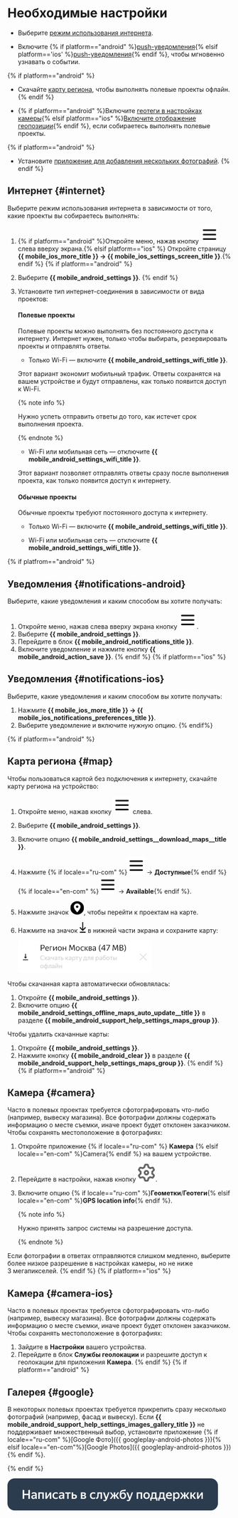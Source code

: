 # Необходимые настройки

- Выберите [режим использования интернета](#internet).

- Включите {% if platform=="android" %}[push-уведомления](#notifications-android){% elsif platform=='ios' %}[push-уведомления](#notifications-ios){% endif %}, чтобы мгновенно узнавать о событии.

{% if platform=="android" %}
- Скачайте [карту региона](#map), чтобы выполнять полевые проекты офлайн.
{% endif %}

- {% if platform=="android" %}Включите [геотеги в настройках камеры](#camera){% elsif platform=="ios" %}[Включите отображение геопозиции](#camera-ios){% endif %}, если собираетесь выполнять полевые проекты.

{% if platform=="android" %}
- Установите [приложение для добавления нескольких фотографий](#google).
{% endif %}

## Интернет {#internet}

Выберите режим использования интернета в зависимости от того, какие проекты вы собираетесь выполнять:
1. {% if platform=="android" %}Откройте меню, нажав кнопку ![](assets/hamburger-menu.svg) слева вверху экрана.{% elsif platform=="ios" %} Откройте страницу **{{ mobile_ios_more_title }} → {{ mobile_ios_settings_screen_title }}**.{% endif %}
{% if platform=="android" %}
1. Выберите **{{ mobile_android_settings }}**.
{% endif %}
1. Установите тип интернет-соединения в зависимости от вида проектов:
    #### Полевые проекты

    Полевые проекты можно выполнять без постоянного доступа к интернету. Интернет нужен, только чтобы выбирать, резервировать проекты и отправлять ответы.

    - Только Wi-Fi — включите **{{ mobile_android_settings_wifi_title }}**.

    Этот вариант экономит мобильный трафик. Ответы сохранятся на вашем устройстве и будут отправлены, как только появится доступ к Wi-Fi.

    {% note info %}

    Нужно успеть отправить ответы до того, как истечет срок выполнения проекта.

    {% endnote %}

    - Wi-Fi или мобильная сеть — отключите **{{ mobile_android_settings_wifi_title }}**.

    Этот вариант позволяет отправлять ответы сразу после выполнения проекта, как только появится доступ к интернету.

    #### Обычные проекты

    Обычные проекты требуют постоянного доступа к интернету.

    - Только Wi-Fi — включите **{{ mobile_android_settings_wifi_title }}**.

    - Wi-Fi или мобильная сеть — отключите **{{ mobile_android_settings_wifi_title }}**.

{% if platfrom=="android" %}
## Уведомления {#notifications-android}

Выберите, какие уведомления и каким способом вы хотите получать:

1. Откройте меню, нажав слева вверху экрана кнопку ![](assets/hamburger-menu.svg).
1. Выберите **{{ mobile_android_settings }}**.
1. Перейдите в блок **{{ mobile_android_notifications_title }}**.
1. Включите уведомление и нажмите кнопку **{{ mobile_android_action_save }}**.
{% endif %}
{% if platform=="ios" %}
## Уведомления {#notifications-ios}

Выберите, какие уведомления и каким способом вы хотите получать:
1. Нажмите **{{ mobile_ios_more_title }} → {{ mobile_ios_notifications_preferences_title }}**.
1. Выберите уведомление и включите нужную опцию.
{% endif%}

{% if platform=="android" %}
## Карта региона {#map}

Чтобы пользоваться картой без подключения к интернету, скачайте карту региона на устройство:
1. Откройте меню, нажав кнопку ![](assets/hamburger-menu.svg) слева.
1. Выберите **{{ mobile_android_settings }}**.
1. Включите опцию **{{ mobile_android_settings__download_maps__title }}**.
1. Нажмите {% if locale=="ru-com" %}![](assets/hamburger-menu.svg) → **Доступные**{% endif %}{% if locale=="en-com" %}![](assets/hamburger-menu.svg) → **Available**{% endif %}.
1. Нажмите значок ![](assets/map-android2.png), чтобы перейти к проектам на карте.
1. Нажмите на значок ![](assets/map-download.png) в нижней части экрана и сохраните карту:

   ![](assets/map_download.png)

Чтобы скачанная карта автоматически обновлялась:

1. Откройте **{{ mobile_android_settings }}**.
1. Включите опцию **{{ mobile_android_settings_offline_maps_auto_update__title }}** в разделе **{{ mobile_android_support_help_settings_maps_group }}**.

Чтобы удалить скачанные карты:
1. Откройте **{{ mobile_android_settings }}**.
1. Нажмите кнопку **{{ mobile_android_clear }}** в разделе **{{ mobile_android_support_help_settings_maps_group }}**.
{% endif %}
{% if platform=="android" %}
## Камера {#camera}

Часто в полевых проектах требуется сфотографировать что-либо (например, вывеску магазина). Все фотографии должны содержать информацию о месте съемки, иначе проект будет отклонен заказчиком. Чтобы сохранять местоположение в фотографиях:
1. Откройте приложение {% if locale=="ru-com" %} **Камера** {% elsif locale=="en-com" %}Camera{% endif %} на вашем устройстве.
1. Перейдите в настройки, нажав кнопку ![](assets/settings.svg).
1. Включите опцию {% if locale=="ru-com" %}**Геометки**/**Геотеги**{% elsif locale=="en-com" %}**GPS location info**{% endif %}.

    {% note info %}

    Нужно принять запрос системы на разрешение доступа.

    {% endnote %}

Если фотографии в ответах отправляются слишком медленно, выберите более низкое разрешение в настройках камеры, но не ниже 3 мегапикселей.
{% endif %}
{% if platform=="ios" %}
## Камера {#camera-ios}

Часто в полевых проектах требуется сфотографировать что-либо (например, вывеску магазина). Все фотографии должны содержать информацию о месте съемки, иначе проект будет отклонен заказчиком. Чтобы сохранять местоположение в фотографиях:
1. Зайдите в **Настройки** вашего устройства.
1. Перейдите в блок **Службы геолокации** и разрешите доступ к геолокации для приложения **Камера**.
{% endif %}
{% if platform=="android" %}
## Галерея {#google}

В некоторых полевых проектах требуется прикрепить сразу несколько фотографий (например, фасад и вывеску). Если **{{ mobile_android_support_help_settings_images_gallery_title }}** не поддерживает множественный выбор, установите приложение {% if locale=="ru-com" %}[Google Фото]({{ googleplay-android-photos }}){% elsif locale=="en-com"%}[Google Photos]({{ googleplay-android-photos }}){% endif %}.

{% endif %}

[![](assets/buttons/contact-support.svg)](troubleshooting/troubleshooting.md#not_working_properly)
